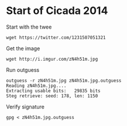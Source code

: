 # Start of Cicada 2014

Start with the twee

	wget https://twitter.com/1231507051321

Get the image

	wget http://i.imgur.com/zN4h51m.jpg 

Run outguess

	outguess -r zN4h51m.jpg zN4h51m.jpg.outguess
	Reading zN4h51m.jpg....
	Extracting usable bits:   29835 bits
	Steg retrieve: seed: 178, len: 1150

Verify signature

	gpg < zN4h51m.jpg.outguess

